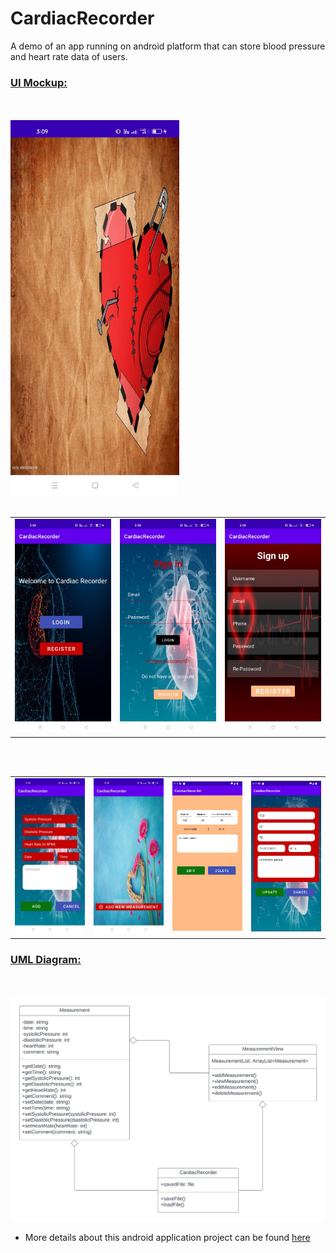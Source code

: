 # CardiacRecorder
A demo of an app running on android platform that can store blood pressure and heart rate data of users.

### <ins> **UI Mockup:** </ins>
<br>
<br>
<img src = "img/WhatsApp Image 2023-07-06 at 3.25.37 PM.jpeg" alt = "Splash Screen" title = "Splash Screen" width = "270" >
<br>
<br>
<table>
 <tr>
   <td><img src = "img/WhatsApp Image 2023-07-06 at 3.25.38 PM.jpeg" alt = "Entry" title = "Entry" width = "270" ></td>
   <td><img src = "img/WhatsApp Image 2023-07-06 at 3.25.39 PM.jpeg" alt = "Register" title = "Register" width = "270" ></td>
   <td><img src = "img/WhatsApp Image 2023-07-06 at 3.25.40 PM.jpeg" alt = "Login" title = "Login" width = "270" ></td>
 </tr>
</table>  
<br>
<br>
<table>
 <tr>
   <td><img src = "img/WhatsApp Image 2023-07-06 at 3.25.41 PM (1).jpeg" alt = "showrecord" title = "showrecord" width = "270" ></td>
   <td><img src = "img/WhatsApp Image 2023-07-06 at 3.25.41 PM.jpeg" alt = "Add New Measurement" title = "Add New Measurement" width = "270" ></td>
    <td><img src = "img/Screenshot_3.png" alt = "editrecord" title = "editrecord" width = "270" ></td>
     <td><img src = "img/Screenshot_4.png" alt = "updaterecord" title = "updaterecord" width = "270" ></td>
   
 </tr>
</table> 


### <ins> **UML Diagram:** </ins>
<br>
<br>
<img src = "https://github.com/Rafia06/image/blob/main/UML_Diagram.png" alt = "Splash Screen" title = "Splash Screen" width = "1000" >


* More details about this android application project can be found <a href="https://github.com/Newbie053/CardiacRecorder2.0/wiki">here</a>
